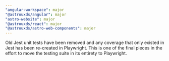 ```yaml
---
"angular-workspace": major
"@astrouxds/angular": major
"astro-website": major
"@astrouxds/react": major
"@astrouxds/astro-web-components": major
---
```


Old Jest unit tests have been removed and any coverage that only existed in Jest has been re-created in Playwright. This is one of the final pieces in the effort to move the testing suite in its entirety to Playwright.
